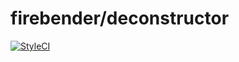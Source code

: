 # firebender/deconstructor

[![StyleCI](https://github.styleci.io/repos/444727259/shield?branch=master)](https://github.styleci.io/repos/444727259?branch=master)
